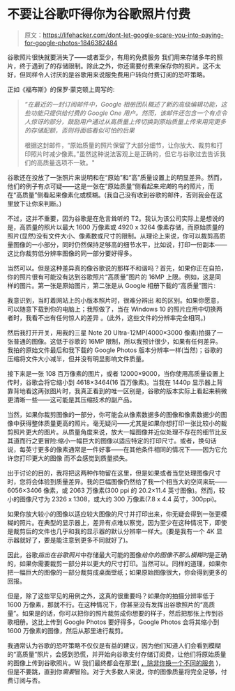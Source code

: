 # 不要让谷歌吓得你为谷歌照片付费

> 原文：<https://lifehacker.com/dont-let-google-scare-you-into-paying-for-google-photos-1846382484>

谷歌照片很快就要消失了——或者至少，有用的免费服务 我们用来存储多年的照片，终于遇到了的存储限制。除此之外，你还需要付费来保存你的照片。这不太好，但同样令人讨厌的是谷歌用来说服免费用户转向付费订阅的恐吓策略。



正如《福布斯》的保罗·蒙克顿上周写的:

> *“在最近的一封订阅邮件中，Google 相册团队概述了新的高级编辑功能，这些功能只提供给付费的 Google One 用户。然而，该邮件还包含一个有点令人惊讶的部分，鼓励用户通过从高质量上传切换到原始质量上传来用完更多的存储配额，否则将面临看似可怕的后果*
> 
> 根据这封邮件，“原始质量的照片保留了大部分细节，让你放大、裁剪和打印照片时减少像素。”虽然这种说法客观上是正确的，但它与谷歌过去告诉我们的高质量选项不一致。"

谷歌还在投放了一张照片来说明和在“原始”和“高”质量设置上的明显差异。然而，他们的例子有点可疑——这是一张在“原始质量”侧看起来*完美*的鸟的照片，而在“高质量”侧看起来像素化或模糊。(我自己没有收到谷歌的邮件，否则我会在这里放下让你来判断。)

不过，这并不重要，因为谷歌是在危言耸听的 T2。我认为该公司实际上是想说的是，高质量的照片以最大 1600 万像素或 4920 x 3264 像素存储，而原始质量的照片(显然)没有文件大小、像素数或尺寸的限制。从理论上来说，你可以裁剪高质量图像的一小部分，同时仍然保持足够高的细节水平，比如说，打印一份副本——这比你裁剪低分辨率图像的同一部分要好得多。

当然可以。但是这种差异真的像谷歌说的那样不和谐吗？首先，如果你正在自拍，你的照片很有可能没有达到谷歌照片“高质量”图片的 16MP 上限。例如，这是同样的图片。第一张是原始图片，第二张是从 Google 相册下载的“高质量”图片:

我意识到，当盯着网站上的小版本照片时，很难分辨出 和的区别。如果你愿意，可以随意下载到你的电脑上；我照做了，当在 Windows 10 的照片应用中切换两者时，我看不出有任何惊人的差异 。(此外，这些文件的分辨率完全相同。)

然后我打开开关，用我的三星 Note 20 Ultra-12MP(4000×3000 像素)拍摄了一张普通的图像。这低于谷歌的 16MP 限制，所以我预计很少，如果有任何差异。我拍的原始文件最后和我下载的 Google Photos 版本分辨率一样(当然)；谷歌的压缩将文件大小减半，但并没有明显影响文件质量。

接下来是一张 108 百万像素的图片，或者 12000×9000，当你使用高质量设置上传时，谷歌会将它缩小到 4618×3464(16 百万像素)。当我在 1440p 显示器上背靠背地看这两张图片时，我真正看到的唯一区别是，谷歌的版本实际上看起来稍微更清晰一些——这可能是其压缩技术的副产品。

当然，如果你裁剪图像的一部分，你可能会从像素数据多的图像和像素数据少的图像中获得整体质量更高的照片。毫无疑问——尤其是如果你想打印一张比较小的裁剪照片更大的图片。从质量角度来说，放大一幅图像并近似处理不存在的细节比反其道而行之更冒险:缩小一幅巨大的图像以适应特定的打印尺寸。或者，换句话说，每英寸更多的像素通常是一件好事——在其他条件相同的情况下——因为它允许您打印更大的图像 而不会感觉到质量损失。

出于讨论的目的，我将把这两种作物留在这里，但是如果或者当您处理图像尺寸时，您将会体验到质量差异。我的巨幅图像仍然给了我一个相当大的空间来玩——6056×3406 像素，或 2063 万像素(300 ppi 的 20.2×11.4 英寸图像)。然而，较小的图像尺寸为 2326 x 1308，或大约 300 万像素(7.8 x 4.4 英寸，300ppi)。

如果你放大较小的图像以适应较大图像的尺寸并打印出来，你无疑会得到一张更模糊的照片。在典型的显示器上，差异有点难以察觉，因为至少在这种情况下，即使是裁剪后的文件也几乎和我的显示器的默认分辨率一样大。(要是我有一个 4K 显示器就好了，要是能注意到更多不同就好了)。

因此，谷歌*指出在谷歌照片*中存储最大可能的图像*给你的图像不那么模糊时*是正确的，如果你需要裁剪一部分并以更大的尺寸打印。当然可以。同样的道理，如果你把一幅巨大的图像的一部分裁剪成桌面壁纸；如果原始图像很大，你会得到更多的回报。

但是，除了这些罕见的用例之外，这真的很重要吗？如果你的拍摄分辨率低于 1600 万像素，那就不行。在这种情况下，你甚至没有发挥出谷歌照片的“高质量”。如果是的话，你可以把你的照片裁剪成你想要的样子，然后把那张上传到谷歌相册。这比上传到 Google Photos 要好得多，Google Photos 会将其缩小到 1600 万像素的图像，然后从那里进行裁剪。

我通常认为谷歌的恐吓策略不仅仅是有益的建议，因为他们知道人们会看到模糊的“高质量”照片，会感到恐慌，并开始向谷歌支付存储订阅费，让他们将原始质量的图像上传到谷歌照片。W 我们最终都会在那里( [，除非你换一个不同的服务](https://lifehacker.com/how-to-manage-your-google-photos-or-move-them-somewhere-1845657549) )，但是不要跳，直到你*需要*冒险。对于大多数人来说，你的图像质量将完全足够，付费订阅与否。